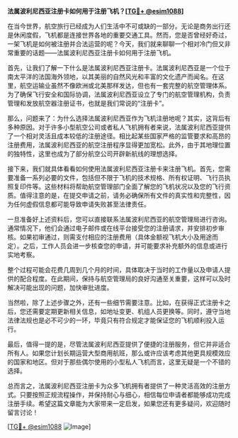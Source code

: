 **法属波利尼西亚注册卡如何用于注册飞机？[[TG💪+ @esim1088](https://t.me/s/esim1088)]**

在当今世界，航空旅行已经成为人们生活中不可或缺的一部分。无论是商务出行还是休闲度假，飞机都是连接世界各地的重要交通工具。然而，您是否曾经好奇过，一架飞机是如何被注册并合法运营的呢？今天，我们就来聊聊一个相对冷门但又非常重要的话题——法属波利尼西亚注册卡如何用于注册飞机。

首先，让我们了解一下什么是法属波利尼西亚注册卡。法属波利尼西亚是一个位于南太平洋的法国海外领地，以其美丽的自然风光和丰富的文化遗产而闻名。在这里，航空运输业虽然不像欧洲或北美那样发达，但也有一套完整的航空管理体系。为了确保飞行安全和国际协调，法属波利尼西亚设立了专门的航空管理机构，负责管理和发放航空器注册证书，也就是我们常说的“注册卡”。

那么，问题来了：为什么选择法属波利尼西亚作为飞机注册地呢？其实，这背后有多种原因。对于许多小型航空公司或者私人飞机拥有者来说，法属波利尼西亚提供了一个相对灵活且成本较低的注册途径。相比起某些国家严格的监管要求和高昂的注册费用，法属波利尼西亚的航空注册程序显得更加宽松。此外，由于其地理位置的独特性，这里也成为了部分航空公司开辟新航线的理想选择。

接下来，我们就具体看看如何使用法属波利尼西亚注册卡来注册飞机。首先，您需要准备一系列必要的文件，包括但不限于飞机的技术规格、所有权证明、飞行员执照复印件等。这些材料将帮助航空管理部门全面了解您的飞机状况以及您的飞行资质。值得注意的是，在提交申请之前，请务必确保所有文件的真实性和完整性，因为任何虚假信息都可能导致申请失败甚至法律责任。

一旦准备好上述资料后，您可以直接联系法属波利尼西亚的航空管理局进行咨询。通常情况下，他们会通过电子邮件或在线平台接受您的注册请求，并安排初步审核。如果初审通过，则需支付相应的注册费用（具体金额视飞机大小及用途而定）。之后，工作人员会进一步核查您的申请，并可能要求补充额外的信息或进行实地考察。

整个过程可能会花费几周到几个月的时间，具体取决于当时的工作量以及申请人提供的配合程度。在此期间，保持与航空管理局的良好沟通至关重要，这样可以及时解决可能出现的问题，加快审批进度。

当然啦，除了上述步骤之外，还有一些细节需要注意。比如，在获得正式注册卡之后，您还需要定期更新相关信息，如地址变更、机组人员更换等。同时，遵守当地法律法规也是必不可少的一环，毕竟只有符合规定才能保证您的飞机顺利投入运行。

最后，值得一提的是，尽管法属波利尼西亚提供了便捷的注册服务，但它并非适合所有人。如果您计划长期运营大型商用航班，那么或许应该考虑其他更具规模效应的国家和地区。但对于那些偶尔使用的小型私人飞机而言，这里无疑是一个不错的选择。

总而言之，法属波利尼西亚注册卡为众多飞机拥有者提供了一种灵活高效的注册方式。只要按照正规流程操作，并保持耐心与细心，相信每位申请者都能够成功完成注册手续。希望这篇文章能为大家带来一定启发，如果您还有更多疑问，欢迎随时留言讨论！

[[TG💪+ @esim1088](https://t.me/s/esim1088) ![Image](https://i.postimg.cc/4NQfJmqS/Snipaste-2025-05-13-00-14-12.png)]